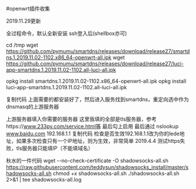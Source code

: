 #openwrt插件收集

2019.11.29更新

全过程命令，默认全新安装
ssh登入后(shellbox亦可)

cd /tmp
wget https://github.com/pymumu/smartdns/releases/download/release27/smartdns.1.2019.11.02-1102.x86_64-openwrt-all.ipk
wget https://github.com/pymumu/smartdns/releases/download/release27/luci-app-smartdns.1.2019.11.02-1102.all-luci-all.ipk

opkg install smartdns.1.2019.11.02-1102.x86_64-openwrt-all.ipk
opkg install luci-app-smartdns.1.2019.11.02-1102.all-luci-all.ipk

复制代码
上面需要的都安装好了，然后进入服务找到smartdns，重定向选中作为dnsmasq的上游服务器

上游服务器填入你需要的服务器
这里我填的全部是tls服务器，参考https://www.233py.com/service.html等
最后勾上启用
最后通过
nslookup www.baidu.com 192.168.1.1
复制代码
检查是否生效192.168.1.1改为你的lede地址，如果多次检查只有一个IP地址，则为生效，非常简单
2019.4.4 测试https失败，tls服务器只能填IP（不能填域名）

秋水的一件代码
wget --no-check-certificate -O shadowsocks-all.sh https://raw.githubusercontent.com/teddysun/shadowsocks_install/master/shadowsocks-all.sh
chmod +x shadowsocks-all.sh
./shadowsocks-all.sh 2>&1 | tee shadowsocks-all.log
